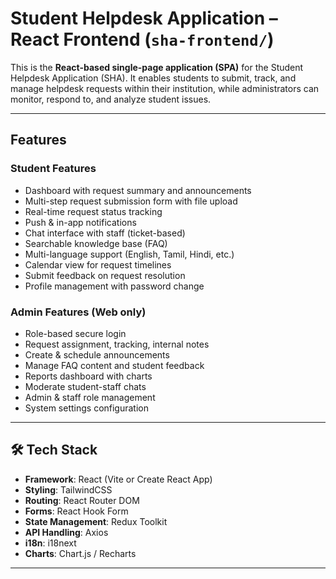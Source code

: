 #  Student Helpdesk Application – React Frontend (`sha-frontend/`)

This is the **React-based single-page application (SPA)** for the Student Helpdesk Application (SHA). It enables students to submit, track, and manage helpdesk requests within their institution, while administrators can monitor, respond to, and analyze student issues.

---

##  Features

###  Student Features
-  Dashboard with request summary and announcements
-  Multi-step request submission form with file upload
-  Real-time request status tracking
-  Push & in-app notifications
-  Chat interface with staff (ticket-based)
-  Searchable knowledge base (FAQ)
-  Multi-language support (English, Tamil, Hindi, etc.)
-  Calendar view for request timelines
-  Submit feedback on request resolution
-  Profile management with password change

###  Admin Features (Web only)
-  Role-based secure login
-  Request assignment, tracking, internal notes
-  Create & schedule announcements
-  Manage FAQ content and student feedback
-  Reports dashboard with charts
-  Moderate student-staff chats
-  Admin & staff role management
-  System settings configuration

---

## 🛠 Tech Stack

- **Framework**: React (Vite or Create React App)
- **Styling**: TailwindCSS
- **Routing**: React Router DOM
- **Forms**: React Hook Form
- **State Management**: Redux Toolkit
- **API Handling**: Axios
- **i18n**: i18next
- **Charts**: Chart.js / Recharts

---


